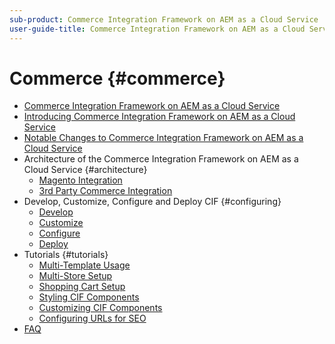 ```yaml
---
sub-product: Commerce Integration Framework on AEM as a Cloud Service
user-guide-title: Commerce Integration Framework on AEM as a Cloud Service
---
```


# Commerce {#commerce}

+ [Commerce Integration Framework on AEM as a Cloud Service](/help/commerce-cloud/home.md)
+ [Introducing Commerce Integration Framework on AEM as a Cloud Service](overview.md)
+ [Notable Changes to Commerce Integration Framework on AEM as a Cloud Service](changes.md)
+ Architecture of the Commerce Integration Framework on AEM as a Cloud Service {#architecture}
  + [Magento Integration](architecture.md)
  + [3rd Party Commerce Integration](third-party.md)
+ Develop, Customize, Configure and Deploy CIF {#configuring}
  + [Develop](develop.md)
  + [Customize](customize.md)
  + [Configure](configure.md)
  + [Deploy](deploy.md)
+ Tutorials {#tutorials}
  + [Multi-Template Usage](configuring/multi-template-usage.md)
  + [Multi-Store Setup](configuring/multi-store-setup.md)
  + [Shopping Cart Setup](configuring/shopping-cart-dispatcher.md)
  + [Styling CIF Components](configuring/style-cif-component.md)
  + [Customizing CIF Components](configuring/customize-cif-components.md)
  + [Configuring URLs for SEO](configuring/advanced-url-configuration.md)
+ [FAQ](faq.md)
